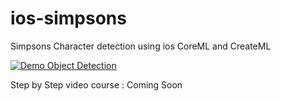 # ios-simpsons

Simpsons Character detection using ios CoreML and CreateML

[![Demo Object Detection](https://evergreenllc2020.github.io/img/simpsonssmall.gif)](https://youtu.be/BDlf9054p8g)

Step by Step video course : Coming Soon


